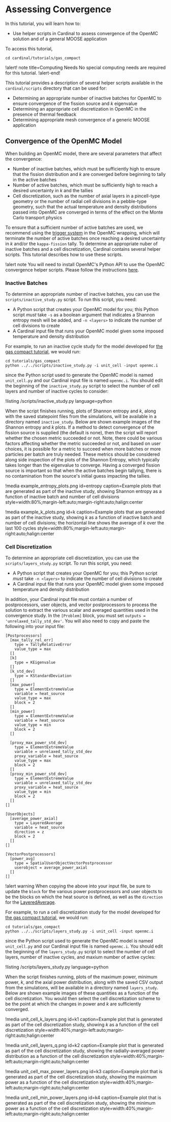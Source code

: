 # Assessing Convergence

In this tutorial, you will learn how to:

- Use helper scripts in Cardinal to assess convergence of the OpenMC solution
  and of a general MOOSE application

To access this tutorial,

```
cd cardinal/tutorials/gas_compact
```

!alert! note title=Computing Needs
No special computing needs are required for this tutorial.
!alert-end!

This tutorial provides a description of several helper scripts
available in the `cardinal/scripts` directory that can be used for:

- Determining an appropriate number of inactive batches for OpenMC to ensure
  convergence of the fission source and $k$ eigenvalue
- Determining an appropriate cell discretization in OpenMC in the presence
   of thermal feedback
- Determining appropriate mesh convergence of a generic MOOSE application

## Convergence of the OpenMC Model

When building an OpenMC model, there are several parameters that affect
the convergence:

- Number of inactive batches, which must be sufficiently high to ensure
  that the fission distribution and $k$ are converged before beginning
  to tally in the active batches
- Number of active batches, which must be sufficiently high to reach a
  desired uncertainty in $k$ and the tallies
- Cell discretization, such as the number of axial layers in a pincell-type
  geometry or the number of radial cell divisions in a pebble-type geometry,
  such that the actual temperature and density distributions passed into
  OpenMC are converged in terms of the effect on the Monte Carlo transport physics

To ensure that a sufficient number of active batches are used, we recommend
using the [trigger system](https://cardinal.cels.anl.gov/source/problems/OpenMCCellAverageProblem.html)
in the OpenMC wrapping, which will terminate the number of active batches once
reaching a desired uncertainty in $k$ and/or the `kappa-fission` tally. To
determine an appropriate nuber of inactive batches and a cell discretization,
Cardinal contains several helper scripts. This tutorial describes how to use
these scripts.

!alert note
You will need to install OpenMC's Python API to use the OpenMC convergence
helper scripts. Please follow the instructions [here](https://docs.openmc.org/en/stable/usersguide/install.html#installing-python-api).

### Inactive Batches

To determine an appropriate number of inactive batches, you can use the
`scripts/inactive_study.py` script. To run this script, you need:

- A Python script that creates your OpenMC model for you; this Python
  script *must* take `-s` as a boolean argument that indicates a Shannon
  entropy mesh will be added, and `-n <layers>` to indicate the number
  of cell divisions to create
- A Cardinal input file that runs your OpenMC model given some imposed
  temperature and density distribution

For example, to run an inactive cycle study for the model developed
for [the gas compact tutorial](https://cardinal.cels.anl.gov/tutorials/gas_compact.html),
we would run:

```
cd tutorials/gas_compact
python ../../scripts/inactive_study.py -i unit_cell -input openmc.i
```

since the Python script used to generate the OpenMC model is named
`unit_cell.py` and our Cardinal input file is named `openmc.i`. You should edit
the beginning of the `inactive_study.py` script to select the number
of cell layers and number of inactive cycles to consider:

!listing /scripts/inactive_study.py language=python

When the script finishes running, plots of Shannon entropy and $k$, along
with the saved statepoint files from the simulations, will be available
in a directory named `inactive_study`. Below are shown example images of
the Shannon entropy and $k$ plots. If a method to detect convergence of
the fission source is supplied (the default is none), then the script will
report whether the chosen metric succeeded or not. Note, there could be various
factors affecting whether the metric succeeded or not, and based on user choices,
it is possible for a metric to succeed when more batches or more particles per
batch are truly needed. These metrics should be considered along side inspection
of the plots of the Shannon Entropy, which typically takes longer than the
eigenvalue to converge. Having a converged fission source is important so that
when the active batches begin tallying, there is no contamination from the 
source's initial guess impacting the tallies.

!media example_entropy_plots.png
  id=entropy
  caption=Example plots that are generated as part of the inactive study, showing Shannon entropy as a function of inactive batch and number of cell divisions
  style=width:80%;margin-left:auto;margin-right:auto;halign:center

!media example_k_plots.png
  id=k
  caption=Example plots that are generated as part of the inactive study, showing $k$ as a function of inactive batch and number of cell divisions; the horizontal line shows the average of $k$ over the last 100 cycles
  style=width:80%;margin-left:auto;margin-right:auto;halign:center

### Cell Discretization

To determine an appropriate cell discretization, you can use the
`scripts/layers_study.py` script. To run this script, you need:

- A Python script that creates your OpenMC for you; this Python script
  *must* take `-n <layers>` to indicate the number of cell divisions
  to create
- A Cardinal input file that runs your OpenMC model given some imposed
  temperature and density distribution

In addition, your Cardinal input file must contain a number of postprocessors,
user objects, and vector postprocessors to process the solution to extract
the various scalar and averaged quantities used in the convergence study.
In the `[Problem]` block, you must set `outputs = 'unrelaxed_tally_std_dev'`.
You will also need to copy and paste the following into your input file:

```
[Postprocessors]
  [max_tally_rel_err]
    type = TallyRelativeError
    value_type = max
  []
  [k]
    type = KEigenvalue
  []
  [k_std_dev]
    type = KStandardDeviation
  []
  [max_power]
    type = ElementExtremeValue
    variable = heat_source
    value_type = max
    block = 2
  []
  [min_power]
    type = ElementExtremeValue
    variable = heat_source
    value_type = min
    block = 2
  []

  [proxy_max_power_std_dev]
    type = ElementExtremeValue
    variable = unrelaxed_tally_std_dev
    proxy_variable = heat_source
    value_type = max
    block = 2
  []
  [proxy_min_power_std_dev]
    type = ElementExtremeValue
    variable = unrelaxed_tally_std_dev
    proxy_variable = heat_source
    value_type = min
    block = 2
  []
[]

[UserObjects]
  [average_power_axial]
    type = LayeredAverage
    variable = heat_source
    direction = z
    block = 2
  []
[]

[VectorPostprocessors]
  [power_avg]
    type = SpatialUserObjectVectorPostprocessor
    userobject = average_power_axial
  []
[]
```

!alert warning
When copying the above into your input file, be sure to update the `block` for the
various power postprocessors and user objects
to be the blocks on which the heat source is defined, as well as the `direction`
for the [LayeredAverage](https://mooseframework.inl.gov/source/userobject/LayeredAverage.html).

For example, to run a cell discretization study for the model developed
for [the gas compact tutorial](https://cardinal.cels.anl.gov/tutorials/gas_compact.html),
we would run:

```
cd tutorials/gas_compact
python ../../scripts/layers_study.py -i unit_cell -input openmc.i
```

since the Python script used to generate the OpenMC model is named
`unit_cell.py` and our Cardinal input file is named `openmc.i`. You should edit
the beginning of the `layers_study.py` script to select the number
of cell layers, number of inactive cycles, and maxium number of active cycles:

!listing /scripts/layers_study.py language=python

When the script finishes running, plots of the maximum power, minimum power,
$k$, and the axial power distribution, along with the saved CSV output from
the simulations, will be available in a directory named `layers_study`. Below
are shown example images of these quantities as a function of the cell
discretization. You would then select the cell discretization scheme to be the
point at which the changes in power and $k$ are sufficiently converged.

!media unit_cell_k_layers.png
  id=k1
  caption=Example plot that is generated as part of the cell discretization study, showing $k$ as a function of the cell discretization
  style=width:40%;margin-left:auto;margin-right:auto;halign:center

!media unit_cell_layers_q.png
  id=k2
  caption=Example plot that is generated as part of the cell discretization study, showing the radially-averaged power distribution as a function of the cell discretization
  style=width:40%;margin-left:auto;margin-right:auto;halign:center

!media unit_cell_max_power_layers.png
  id=k3
  caption=Example plot that is generated as part of the cell discretization study, showing the maximum power as a function of the cell discretization
  style=width:40%;margin-left:auto;margin-right:auto;halign:center

!media unit_cell_min_power_layers.png
  id=k4
  caption=Example plot that is generated as part of the cell discretization study, showing the minimum power as a function of the cell discretization
  style=width:40%;margin-left:auto;margin-right:auto;halign:center
